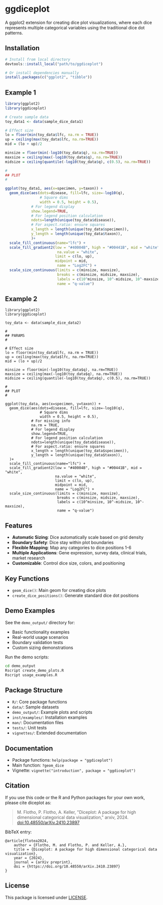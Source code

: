 # ggdiceplot

A ggplot2 extension for creating dice plot visualizations, where each dice represents multiple categorical variables using the traditional dice dot patterns.

## Installation

```r
# Install from local directory
devtools::install_local("path/to/ggdiceplot")

# Or install dependencies manually
install.packages(c("ggplot2", "tibble"))
```

## Example 1

```r
library(ggplot2)
library(ggdiceplot)

# Create sample data
toy_data1 <- data(sample_dice_data1)

# Effect size
lo = floor(min(toy_data$lfc, na.rm = TRUE))
up = ceiling(max(toy_data$lfc, na.rm=TRUE))
mid = (lo + up)/2

minsize = floor(min(-log10(toy_data$q), na.rm=TRUE))
maxsize = ceiling(max(-log10(toy_data$q), na.rm=TRUE))
midsize = ceiling(quantile(-log10(toy_data$q), c(0.5), na.rm=TRUE))

#
## PLOT
#

ggplot(toy_data1, aes(x=specimen, y=taxon)) +
  geom_dice(aes(dots=disease, fill=lfc, size=-log10(q), 
                # Square dims
                width = 0.5, height = 0.5),
            # For legend display
            show.legend=TRUE, 
            # For legend position calculation
            ndots=length(unique(toy_data$disease)),
            # For aspect.ratio: ensure squares
            x_length = length(unique(toy_data$specimen)), 
            y_length = length(unique(toy_data$taxon)), 
            )+
  scale_fill_continuous(name="lfc") +
  scale_fill_gradient2(low = "#40004B", high = "#00441B", mid = "white",
                        na.value = "white", 
                       limit = c(lo, up),
                       midpoint = mid, 
                        name = "Log2FC") +
  scale_size_continuous(limits = c(minsize, maxsize),
                        breaks = c(minsize, midsize, maxsize),
                        labels = c(10^minsize, 10^-midsize, 10^-maxsize),
                        name = "q-value")
```
## Example 2

```
library(ggplot2)
library(ggdiceplot)

toy_data <- data(sample_dice_data2)

#
## PARAMS
#

# Effect size
lo = floor(min(toy_data$lfc, na.rm = TRUE))
up = ceiling(max(toy_data$lfc, na.rm=TRUE))
mid = (lo + up)/2

minsize = floor(min(-log10(toy_data$q), na.rm=TRUE))
maxsize = ceiling(max(-log10(toy_data$q), na.rm=TRUE))
midsize = ceiling(quantile(-log10(toy_data$q), c(0.5), na.rm=TRUE))

#
## PLOT
#

ggplot(toy_data, aes(x=specimen, y=taxon)) +
  geom_dice(aes(dots=disease, fill=lfc, size=-log10(q), 
                # Square dims
                width = 0.5, height = 0.5),
            # For missing info
            na.rm = TRUE,
            # For legend display
            show.legend=TRUE, 
            # For legend position calculation
            ndots=length(unique(toy_data$disease)),
            # For aspect.ratio: ensure squares
            x_length = length(unique(toy_data$specimen)), 
            y_length = length(unique(toy_data$taxon)), 
  )+
  scale_fill_continuous(name="lfc") +
  scale_fill_gradient2(low = "#40004B", high = "#00441B", mid = "white",
                       na.value = "white", 
                       limit = c(lo, up),
                       midpoint = mid, 
                       name = "Log2FC") +
  scale_size_continuous(limits = c(minsize, maxsize),
                        breaks = c(minsize, midsize, maxsize),
                        labels = c(10^minsize, 10^-midsize, 10^-maxsize),
                        name = "q-value")
```

## Features

- **Automatic Sizing**: Dice automatically scale based on grid density
- **Boundary Safety**: Dice stay within plot boundaries
- **Flexible Mapping**: Map any categories to dice positions 1-6
- **Multiple Applications**: Gene expression, survey data, clinical trials, market research
- **Customizable**: Control dice size, colors, and positioning

## Key Functions

- `geom_dice()`: Main geom for creating dice plots
- `create_dice_positions()`: Generate standard dice dot positions

## Demo Examples

See the `demo_output/` directory for:
- Basic functionality examples
- Real-world usage scenarios
- Boundary validation tests
- Custom sizing demonstrations

Run the demo scripts:
```bash
cd demo_output
Rscript create_demo_plots.R
Rscript usage_examples.R
```

## Package Structure

- `R/`: Core package functions
- `data/`: Sample datasets
- `demo_output/`: Example plots and scripts
- `inst/examples/`: Installation examples
- `man/`: Documentation files
- `tests/`: Unit tests
- `vignettes/`: Extended documentation

## Documentation

- Package functions: `help(package = "ggdiceplot")`
- Main function: `?geom_dice`
- Vignette: `vignette("introduction", package = "ggdiceplot")`

## Citation

If you use this code or the R and Python packages for your own work, please cite diceplot as:
  
> M. Flotho, P. Flotho, A. Keller, "Diceplot: A package for high dimensional categorical data visualization," arxiv, 2024. [doi:10.48550/arXiv.2410.23897](https://doi.org/10.48550/arXiv.2410.23897)

BibTeX entry:
```
@article{flotea2024,
    author = {Flotho, M. and Flotho, P. and Keller, A.},
    title = {Diceplot: A package for high dimensional categorical data visualization},
    year = {2024},
    journal = {arXiv preprint},
    doi = {https://doi.org/10.48550/arXiv.2410.23897}
}
```

## License

This package is licensed under [LICENSE](LICENSE).